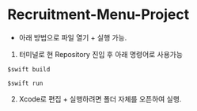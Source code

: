 # Recruitment-Menu-Project

- 아래 방법으로 파일 열기 + 실행 가능.

1. 터미널로 현 Repository 진입 후 아래 명령어로 사용가능
```
$swift build

$swift run  
```
2. Xcode로 편집 + 실행하려면 폴더 자체를 오픈하여 실행.
